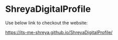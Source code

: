# ShreyaDigitalProfile

Use below link to checkout the website:

https://its-me-shreya.github.io/ShreyaDigitalProfile/
